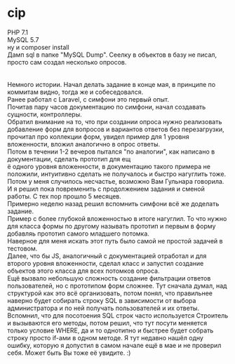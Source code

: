 # cip

PHP 7.1<br>
MySQL 5.7<br>
ну и сomposer install<br>
Дамп sql в папке "MySQL Dump". Сеелку в объектов в базу не писал, просто сам создал несколько опросов.<br><br><br>
Немного истории. Начал делать задание в конце мая,  в принципе по коммитам видно, тогда же и собеседовался.<br>
Ранее работал с Laravel, с симфони это первый опыт.<br>
Почитав пару часов документацию по симфони, начал создавать сущности, контроллеры.<br>
Обратил внимание на то, что при создании опроса нужно реализовать добавление форм для вопросов и вариантов ответов без перезагрузки, прочитал про коллекции форм, увидел пример для 1 уровня вложенности, вложил аналогично в опрос ответы.<br>
Потом в течении 1-2 вечеров пытался "по аналогии", как написано в документации, сделать прототип для ещ<br>ё одного уровня вложенности, в документацию такого примера не положили, интуитивно сделать не получалось и быстро нагуглить тоже.<br>
Потом у меня случилось несчастье, возможно Вам Гульнара говорила. И я решил пока повременить с продолжением задания и сменой работы. С тех пор прошло 5 месяцев.<br>
Примерно неделю назад решил вспомнить симфони всё же доделать задание.<br>
Пример с более глубокой вложенностью в итоге нагуглил. То что нужно для класса формы по другому называть прототип и первым в форму добавляь прототип самого младшего потомка.<br>
Наверное для меня искать этот путь было самой не простой задачей в тестовом.<br>
Далее, что бы JS, аналогичный с документацией отработал и для второго уровня вложенности, сделал класс и запустил создание объектов этого класса для всех потомков опроса.<br>
Ещё вызвало небольшую сложность создание фильтрации ответов пользователей, но с прототипом форм сложнее.
Тут сначала думал, над структурой как это всё организовать, потом понял, что правильнее наверно будет собирать строку SQL в зависимости от выбора администратора и по ней получать пользователей и их ответы. Вспомнил, что для посотоения SQL строк часто используется Строитель и вызываются его методы,
потом решил, что тут посути меняется только условие WHERE, да и то однотипно и быстрее будет собрать строку просто if-ами в одном методе.
Я тут недавно нашёл одну ошибку, которую я допустил в самом начале ещё в мае и не проверил себя. Может быть Вы тоже её увидите. :)
